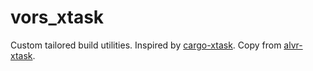 # vors_xtask

Custom tailored build utilities. Inspired by [cargo-xtask](https://github.com/matklad/cargo-xtask).
Copy from [alvr-xtask](https://github.com/alvr-org/ALVR/).